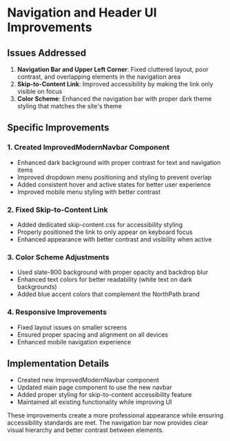 # Navigation and Header UI Improvements

## Issues Addressed
1. **Navigation Bar and Upper Left Corner**: Fixed cluttered layout, poor contrast, and overlapping elements in the navigation area
2. **Skip-to-Content Link**: Improved accessibility by making the link only visible on focus
3. **Color Scheme**: Enhanced the navigation bar with proper dark theme styling that matches the site's theme

## Specific Improvements

### 1. Created ImprovedModernNavbar Component
- Enhanced dark background with proper contrast for text and navigation items
- Improved dropdown menu positioning and styling to prevent overlap
- Added consistent hover and active states for better user experience
- Improved mobile menu styling with better contrast

### 2. Fixed Skip-to-Content Link
- Added dedicated skip-content.css for accessibility styling
- Properly positioned the link to only appear on keyboard focus
- Enhanced appearance with better contrast and visibility when active

### 3. Color Scheme Adjustments
- Used slate-900 background with proper opacity and backdrop blur
- Enhanced text colors for better readability (white text on dark backgrounds)
- Added blue accent colors that complement the NorthPath brand

### 4. Responsive Improvements
- Fixed layout issues on smaller screens
- Ensured proper spacing and alignment on all devices
- Enhanced mobile navigation experience

## Implementation Details
- Created new ImprovedModernNavbar component
- Updated main page component to use the new navbar
- Added proper styling for skip-to-content accessibility feature
- Maintained all existing functionality while improving UI

These improvements create a more professional appearance while ensuring accessibility standards are met. The navigation bar now provides clear visual hierarchy and better contrast between elements.
